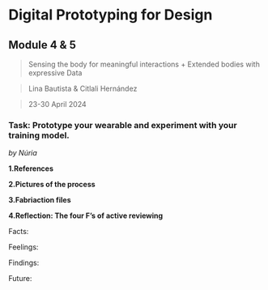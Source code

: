 # **Digital Prototyping for Design**
## Module 4 & 5
> Sensing the body for meaningful interactions + Extended bodies with expressive Data

> Lina Bautista & Citlali Hernández

> 23-30 April 2024

### **Task: Prototype your wearable and experiment with your training model.**
_by Núria_

**1.References**

**2.Pictures of the process**

**3.Fabriaction files**

**4.Reflection: The four F’s of active reviewing**

Facts:

Feelings:

Findings:

Future:
